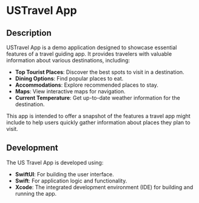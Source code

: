 # USTravel App

## Description

USTravel App is a demo application designed to showcase essential features of a travel guiding app. It provides travelers with valuable information about various destinations, including:

- **Top Tourist Places**: Discover the best spots to visit in a destination.
- **Dining Options**: Find popular places to eat.
- **Accommodations**: Explore recommended places to stay.
- **Maps**: View interactive maps for navigation.
- **Current Temperature**: Get up-to-date weather information for the destination.

This app is intended to offer a snapshot of the features a travel app might include to help users quickly gather information about places they plan to visit.

## Development

The US Travel App is developed using:

- **SwiftUI**: For building the user interface.
- **Swift**: For application logic and functionality.
- **Xcode**: The integrated development environment (IDE) for building and running the app.
